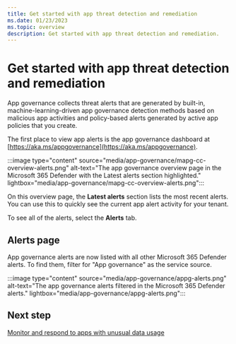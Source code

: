 ```yaml
---
title: Get started with app threat detection and remediation
ms.date: 01/23/2023
ms.topic: overview
description: Get started with app threat detection and remediation.
---
```


# Get started with app threat detection and remediation

App governance collects threat alerts that are generated by built-in, machine-learning-driven app governance detection methods based on malicious app activities and policy-based alerts generated by active app policies that you create.

The first place to view app alerts is the app governance dashboard at [https://aka.ms/appgovernance](https://aka.ms/appgovernance).

:::image type="content" source="media/app-governance/mapg-cc-overview-alerts.png" alt-text="The app governance overview page in the Microsoft 365 Defender with the Latest alerts section highlighted." lightbox="media/app-governance/mapg-cc-overview-alerts.png":::

On this overview page, the **Latest alerts** section lists the most recent alerts. You can use this to quickly see the current app alert activity for your tenant.

To see all of the alerts, select the **Alerts** tab.

## Alerts page

App governance alerts are now listed with all other Microsoft 365 Defender alerts. To find them, filter for "App governance" as the service source.

:::image type="content" source="media/app-governance/appg-alerts.png" alt-text="The app governance alerts filtered in the Microsoft 365 Defender alerts." lightbox="media/app-governance/appg-alerts.png":::

## Next step

[Monitor and respond to apps with unusual data usage](app-governance-monitor-apps-unusual-data-usage.md)
